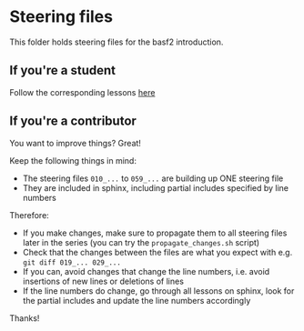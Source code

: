 # Steering files

This folder holds steering files for the basf2 introduction.

## If you're a student

Follow the corresponding lessons [here](https://software.belle2.org/development/sphinx/online_book/basf2.html)

## If you're a contributor

You want to improve things? Great!

Keep the following things in mind:

* The steering files `010_...` to `059_...` are building up ONE steering file
* They are included in sphinx, including partial includes specified by line numbers

Therefore:

* If you make changes, make sure to propagate them to all steering files later in
  the series (you can try the `propagate_changes.sh` script)
* Check that the changes between the files are what you expect with e.g.
  `git diff 019_... 029_...`
* If you can, avoid changes that change the line numbers, i.e. avoid insertions
  of new lines or deletions of lines
* If the line numbers do change, go through all lessons on sphinx, look for the
  partial includes and update the line numbers accordingly

Thanks!
